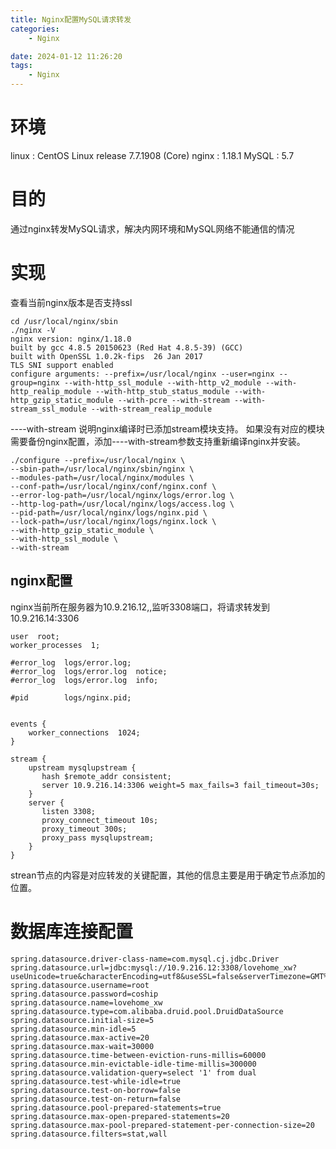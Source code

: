 ```yaml
---
title: Nginx配置MySQL请求转发
categories:
	- Nginx

date: 2024-01-12 11:26:20
tags: 
	- Nginx
---
```

<!-- toc -->

# <span id="inline-blue">环境</span>
linux : CentOS Linux release 7.7.1908 (Core)
nginx : 1.18.1
MySQL : 5.7
# <span id="inline-blue">目的</span>
通过nginx转发MySQL请求，解决内网环境和MySQL网络不能通信的情况
# <span id="inline-blue">实现</span>
查看当前nginx版本是否支持ssl
```shell
cd /usr/local/nginx/sbin
./nginx -V
nginx version: nginx/1.18.0
built by gcc 4.8.5 20150623 (Red Hat 4.8.5-39) (GCC) 
built with OpenSSL 1.0.2k-fips  26 Jan 2017
TLS SNI support enabled
configure arguments: --prefix=/usr/local/nginx --user=nginx --group=nginx --with-http_ssl_module --with-http_v2_module --with-http_realip_module --with-http_stub_status_module --with-http_gzip_static_module --with-pcre --with-stream --with-stream_ssl_module --with-stream_realip_module
```
----with-stream 说明nginx编译时已添加stream模块支持。
如果没有对应的模块需要备份nginx配置，添加----with-stream参数支持重新编译nginx并安装。
```shell
./configure --prefix=/usr/local/nginx \
--sbin-path=/usr/local/nginx/sbin/nginx \
--modules-path=/usr/local/nginx/modules \
--conf-path=/usr/local/nginx/conf/nginx.conf \
--error-log-path=/usr/local/nginx/logs/error.log \
--http-log-path=/usr/local/nginx/logs/access.log \
--pid-path=/usr/local/nginx/logs/nginx.pid \
--lock-path=/usr/local/nginx/logs/nginx.lock \
--with-http_gzip_static_module \
--with-http_ssl_module \
--with-stream
```
## <span id="inline-blue">nginx配置</span>
nginx当前所在服务器为10.9.216.12,,监听3308端口，将请求转发到10.9.216.14:3306
```shell
user  root;
worker_processes  1;

#error_log  logs/error.log;
#error_log  logs/error.log  notice;
#error_log  logs/error.log  info;

#pid        logs/nginx.pid;


events {
    worker_connections  1024;
}

stream {
    upstream mysqlupstream {
       hash $remote_addr consistent;
       server 10.9.216.14:3306 weight=5 max_fails=3 fail_timeout=30s;
    }
    server {
       listen 3308;
       proxy_connect_timeout 10s;
       proxy_timeout 300s;
       proxy_pass mysqlupstream;
    }
}
```
strean节点的内容是对应转发的关键配置，其他的信息主要是用于确定节点添加的位置。
# <span id="inline-blue">数据库连接配置</span>
```properties
spring.datasource.driver-class-name=com.mysql.cj.jdbc.Driver
spring.datasource.url=jdbc:mysql://10.9.216.12:3308/lovehome_xw?useUnicode=true&characterEncoding=utf8&useSSL=false&serverTimezone=GMT%2B8
spring.datasource.username=root
spring.datasource.password=coship
spring.datasource.name=lovehome_xw
spring.datasource.type=com.alibaba.druid.pool.DruidDataSource
spring.datasource.initial-size=5
spring.datasource.min-idle=5
spring.datasource.max-active=20
spring.datasource.max-wait=30000
spring.datasource.time-between-eviction-runs-millis=60000
spring.datasource.min-evictable-idle-time-millis=300000
spring.datasource.validation-query=select '1' from dual
spring.datasource.test-while-idle=true
spring.datasource.test-on-borrow=false
spring.datasource.test-on-return=false
spring.datasource.pool-prepared-statements=true
spring.datasource.max-open-prepared-statements=20
spring.datasource.max-pool-prepared-statement-per-connection-size=20
spring.datasource.filters=stat,wall
```

